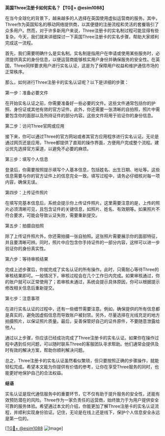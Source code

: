 **英国Three注册卡如何实名？【TG💪+ @esim1088】**

在当今全球化的背景下，越来越多的人选择在英国使用虚拟运营商的服务。其中，Three作为英国知名的移动网络提供商，以其便捷的注册流程和灵活的套餐吸引了众多用户。然而，对于许多新用户来说，Three注册卡的实名制过程可能显得有些复杂。今天，我们就来详细探讨一下英国Three注册卡的实名步骤，帮助大家顺利完成这一流程。

首先，我们需要明确什么是实名制。实名制是指用户在申请或使用某些服务时，必须提供真实的身份信息，以便运营商能够核实用户身份并确保服务的安全性。在英国，Three同样要求用户进行实名认证，这是为了保障用户权益和维护通信市场的正常秩序。

那么，如何进行Three注册卡的实名认证呢？以下是详细的步骤：

第一步：准备必要文件

在开始实名认证之前，你需要准备好一些必要的文件。这些文件通常包括你的护照、身份证或其他有效的官方证件。此外，你还需要一张清晰的自拍照，照片中需要包含你的面部以及所持证件的部分内容。这些文件将用于验证你的身份信息。

第二步：访问Three官网或应用

接下来，你可以通过Three的官方网站或者其官方应用程序进行实名认证。无论是通过网页还是应用，Three都提供了直观的操作界面，方便用户完成整个流程。建议优先选择官方渠道，以避免不必要的麻烦。

第三步：填写个人信息

登录后，你需要按照提示填写个人基本信息，包括姓名、出生日期、地址等。这些信息需要与你的官方证件上的信息完全一致。填写过程中，请务必仔细核对每一项内容，确保无误。

第四步：上传证件照片

在填写完基本信息后，系统会提示你上传证件照片。这里需要注意的是，上传的照片必须清晰可见，且包含证件的关键信息，如照片、姓名、有效期等。如果照片不符合要求，可能会导致认证失败，需要重新提交。

第五步：拍摄自拍照

除了上传证件照片外，你还需拍摄一张自拍照。这张照片需要展示你的面部特征，并且要清晰可辨。同时，照片中应包含你手持证件的一部分内容，这样可以进一步验证你的身份真实性。

第六步：等待审核结果

完成上述步骤后，你就完成了实名认证的所有操作。此时，只需耐心等待Three的审核结果即可。一般情况下，审核过程会在几个工作日内完成。如果审核通过，你的账户就可以正常使用了；若审核未通过，系统会提示具体原因，你可以根据提示修改相关信息后重新提交。

第七步：注意事项

在进行实名认证的过程中，还有一些细节需要注意。例如，确保提供的所有信息都是真实的，避免因虚假信息而导致账户被封禁。另外，尽量选择在光线充足的地方拍摄照片，以保证照片质量。最后，妥善保管好自己的证件原件，不要随意泄露给他人。

通过以上步骤，你应该已经成功完成了Three注册卡的实名认证。如果你在操作过程中遇到任何问题，可以随时联系Three的客服团队寻求帮助。他们通常会提供及时有效的解决方案，帮助你顺利解决问题。

总之，Three注册卡的实名认证虽然看似繁琐，但只要按照正确的步骤操作，就能轻松完成。希望本文能为你提供有价值的参考，让你在享受Three服务的同时，也能更好地保护自己的合法权益。

**结语**

实名认证是现代通信服务中的重要环节，它不仅有助于提升服务的安全性，还能有效预防潜在的风险。Three作为一家负责任的运营商，始终致力于为用户提供安全可靠的服务体验。希望通过本文的介绍，你能更加了解Three注册卡的实名认证流程，并顺利实现身份验证。记住，无论是在线上还是线下，保护个人信息安全永远是第一位的。

[[TG💪+ @esim1088](https://t.me/s/esim1088) ![Image](https://i.postimg.cc/4NQfJmqS/Snipaste-2025-05-13-00-14-12.png)]